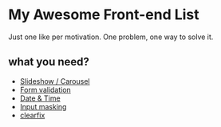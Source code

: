 # My Awesome Front-end List
Just one like per motivation.
One problem, one way to solve it.

## what you need?

- [Slideshow / Carousel](http://kenwheeler.github.io/slick/)
- [Form validation](http://parsleyjs.org/)
- [Date & Time](http://momentjs.com/)
- [Input masking](http://digitalbush.com/projects/masked-input-plugin/)
- [clearfix](http://nicolasgallagher.com/micro-clearfix-hack/)
